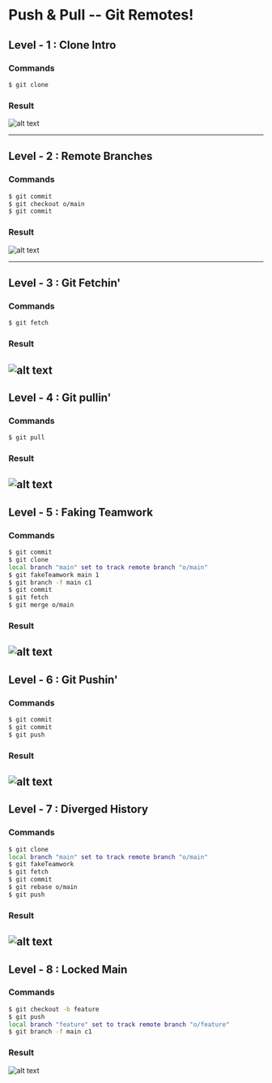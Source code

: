 # Push & Pull -- Git Remotes!

## Level - 1 : Clone Intro

### Commands
```bash
$ git clone
```
### Result
![alt text](image.png)

---

## Level - 2 : Remote Branches

### Commands
```bash
$ git commit
$ git checkout o/main
$ git commit
```
### Result
![alt text](image-1.png)

---
## Level - 3 : Git Fetchin'

### Commands
```bash 
$ git fetch
```
### Result
![alt text](image-2.png)
---

## Level - 4 : Git pullin'

### Commands
```bash
$ git pull
```
### Result
![alt text](image-3.png)
---

## Level - 5 : Faking Teamwork

### Commands
```bash
$ git commit
$ git clone
local branch "main" set to track remote branch "o/main"
$ git fakeTeamwork main 1
$ git branch -f main c1
$ git commit
$ git fetch
$ git merge o/main
```
### Result
![alt text](image-4.png)
---

## Level - 6 : Git Pushin'

### Commands
```bash
$ git commit
$ git commit
$ git push
```
### Result
![alt text](image-5.png)
---

## Level - 7 : Diverged History

### Commands
```bash
$ git clone
local branch "main" set to track remote branch "o/main"
$ git fakeTeamwork
$ git fetch
$ git commit
$ git rebase o/main
$ git push
```
### Result
![alt text](image-6.png)
---


## Level - 8 : Locked Main

### Commands
```bash
$ git checkout -b feature
$ git push
local branch "feature" set to track remote branch "o/feature"
$ git branch -f main c1
```
### Result
![alt text](image-7.png)